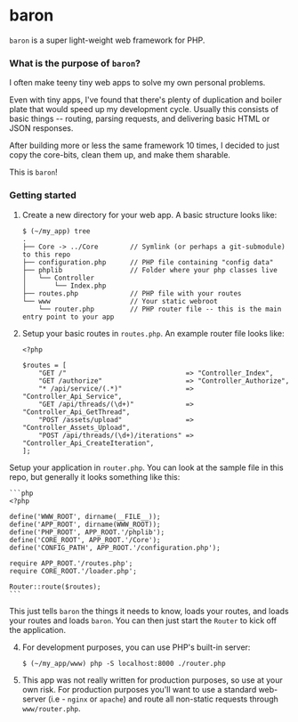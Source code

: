 # baron

`baron` is a super light-weight web framework for PHP.

### What is the purpose of `baron`? 

I often make teeny tiny web apps to solve my own personal problems.

Even with tiny apps, I've found that there's plenty of duplication and 
boiler plate that would speed up my development cycle.  Usually this
consists of basic things -- routing, parsing requests, and 
delivering basic HTML or JSON responses.

After building more or less the same framework 10 times, I decided
to just copy the core-bits, clean them up, and make them sharable.

This is `baron`!

### Getting started

1. Create a new directory for your web app.  A basic structure looks like:

    ```
    $ (~/my_app) tree
    .
    ├── Core -> ../Core        // Symlink (or perhaps a git-submodule) to this repo
    ├── configuration.php      // PHP file containing "config data"
    ├── phplib                 // Folder where your php classes live
    │   └── Controller
    │       └── Index.php
    ├── routes.php             // PHP file with your routes
    └── www                    // Your static webroot
        └── router.php         // PHP router file -- this is the main entry point to your app
    ```

2.  Setup your basic routes in `routes.php`.   An example router file looks like:

    ```
    <?php

    $routes = [
        "GET /"                              => "Controller_Index",
        "GET /authorize"                     => "Controller_Authorize",
        "* /api/service/(.*)"                => "Controller_Api_Service",
        "GET /api/threads/(\d+)"             => "Controller_Api_GetThread",
        "POST /assets/upload"                => "Controller_Assets_Upload",
        "POST /api/threads/(\d+)/iterations" => "Controller_Api_CreateIteration",
    ];
    ```

 Setup your application in `router.php`.  You can look at the sample file in this repo, but generally
it looks something like this:

    ```php
    <?php

    define('WWW_ROOT', dirname(__FILE__));
    define('APP_ROOT', dirname(WWW_ROOT));
    define('PHP_ROOT', APP_ROOT.'/phplib');
    define('CORE_ROOT', APP_ROOT.'/Core');
    define('CONFIG_PATH', APP_ROOT.'/configuration.php');

    require APP_ROOT.'/routes.php';
    require CORE_ROOT.'/loader.php';

    Router::route($routes);
    ```

This just tells `baron` the things it needs to know, loads your routes, and loads your routes and loads `baron`.  You can then just start the `Router` to kick off the application.

4.  For development purposes, you can use PHP's built-in server:

    ```
    $ (~/my_app/www) php -S localhost:8000 ./router.php
    ```

5. This app was not really written for production purposes, so use at your own risk. For production purposes
you'll want to use a standard web-server (i.e - `nginx` or `apache`) and route all non-static requests
through `www/router.php`.

